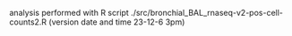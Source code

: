 analysis performed with R script ./src/bronchial_BAL_rnaseq-v2-pos-cell-counts2.R (version date and time 23-12-6 3pm)
